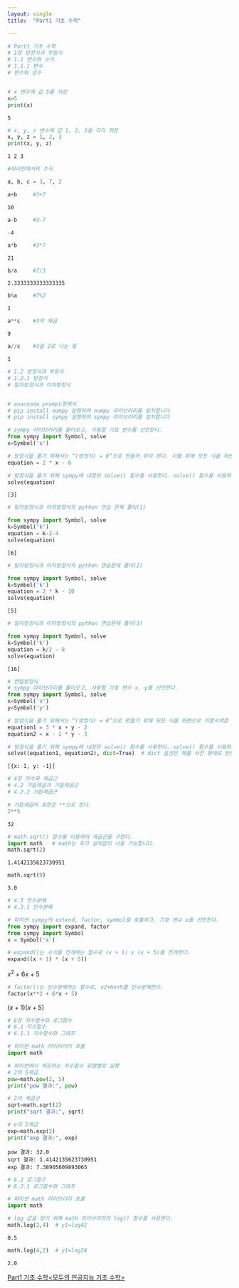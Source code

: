 ```yaml
---
layout: single
title:  "Part1 기초 수학"

---
```




```python
# Part1 기초 수학
# 1장 방정식과 부등식
# 1.1 변수와 수식
# 1.1.1 변수
# 변수와 상수


# x 변수에 값 5를 저장
x=5
print(x)
```

    5





```python
# x, y, z 변수에 값 1, 2, 3을 각각 저장
x, y, z = 1, 2, 3
print(x, y, z)
```

    1 2 3



```python
#파이썬에서의 수식

a, b, c = 3, 7, 2
```


```python
a+b     #3+7
```




    10




```python
a-b     #3-7
```




    -4




```python
a*b     #3*7
```




    21




```python
b/a     #7/3
```




    2.3333333333333335




```python
b%a     #7%2
```




    1




```python
a**c    #3의 제곱
```




    9




```python
a//c    #3을 2로 나눈 몫
```




    1




```python
# 1.2 방정식과 부등식
# 1.2.1 방정식
# 일차방정식과 이차방정식


# anaconda prompt창에서 
# pip install numpy 실행하여 numpy 라이브러리를 설치합니다
# pip install sympy 실행하여 sympy 라이브러리를 설치합니다
```


```python
# sympy 라이브러리를 불러오고, 사용할 기호 변수를 선언한다.
from sympy import Symbol, solve
x=Symbol('x')

# 방정식을 풀기 위해서는 “(방정식) = 0”으로 만들어 줘야 한다. 이를 위해 모든 식을 좌변으로 이항시켜준 후, equation으로 변수화해준다
equation = 2 * x - 6

# 방정식을 풀기 위해 sympy에 내장된 solve() 함수를 사용한다. solve() 함수를 사용하기 위해 equation을 입력해주면 방정식을 풀어서 결과를 반환한다.
solve(equation)
```




    [3]




```python
# 일차방정식과 이차방정식의 python 연습 문제 풀이(1)

from sympy import Symbol, solve
k=Symbol('k')
equation = k-2-4
solve(equation)
```




    [6]




```python
# 일차방정식과 이차방정식의 python 연습문제 풀이(2)

from sympy import Symbol, solve
k=Symbol('k')
equation = 2 * k - 10
solve(equation)
```




    [5]




```python
# 일차방정식과 이차방정식의 python 연습문제 풀이(3)

from sympy import Symbol, solve
k=Symbol('k')
equation = k/2 - 8
solve(equation)
```




    [16]




```python
# 연립방정식
# sympy 라이브러리를 불러오고, 사용할 기호 변수 x, y를 선언한다.
from sympy import Symbol, solve
x=Symbol('x')
y=Symbol('y')

# 방정식을 풀기 위해서는 “(방정식) = 0”으로 만들기 위해 모든 식을 좌변으로 이항시켜준 후, equation1과 equation2로 변수화해준다
equation1 = 3 * x + y - 2
equation2 = x - 2 * y - 3

# 방정식을 풀기 위해 sympy에 내장된 solve() 함수를 사용한다. solve() 함수를 사용하기 위해 equation을 차례로 입력해주면 방정식을 풀어서 결과를 반환한다.
solve((equation1, equation2), dict=True)  # dict 옵션은 해를 사전 형태로 반환한다.
```




    [{x: 1, y: -1}]




```python
# 4장 지수와 제곱근
# 4.2 거듭제곱과 거듭제곱근
# 4.2.2 거듭제곱근

# 거듭제곱의 표현은 **으로 한다.
2**5
```




    32




```python
# math.sqrt() 함수를 이용하여 제곱근을 구한다.
import math   # math는 추가 설치없이 사용 가능합니다.
math.sqrt(2)
```




    1.4142135623730951




```python
math.sqrt(9)
```




    3.0




```python
# 4.3 인수분해
# 4.3.1 인수분해

# 파이썬 sympy의 extend, factor, symbol을 호출하고, 기호 변수 x를 선언한다.
from sympy import expand, factor
from sympy import Symbol
x = Symbol('x')
```


```python
# expand()는 수식을 전개하는 함수로 (x + 1) x (x + 5)를 전개한다.
expand((x + 1) * (x + 5))
```




$\displaystyle x^{2} + 6 x + 5$




```python
# factor()는 인수분해하는 함수로, x2+6x+5를 인수분해한다.
factor(x**2 + 6*x + 5)
```




$\displaystyle \left(x + 1\right) \left(x + 5\right)$




```python
# 6장 지수함수와 로그함수
# 6.1 지수함수
# 6.1.1 지수함수와 그래프

# 파이썬 math 라이브러리 호출
import math
```


```python
# 파이썬에서 제공하는 지수함수 유형별로 실행
# 2의 5제곱
pow=math.pow(2, 5)
print("pow 결과:", pow)

# 2의 제곱근
sqrt=math.sqrt(2)
print("sqrt 결과:", sqrt)

# e의 2제곱
exp=math.exp(2)
print("exp 결과:", exp)

```

    pow 결과: 32.0
    sqrt 결과: 1.4142135623730951
    exp 결과: 7.38905609893065



```python
# 6.2 로그함수
# 6.2.1 로그함수와 그래프

# 파이썬 math 라이브러리 호출
import math

# log 값을 얻기 위해 math 라이브러리의 log() 함수를 사용한다.
math.log(2,4)  # y1=log42
```




    0.5




```python
math.log(4,2)  # y1=log24
```




    2.0


[Part1 기초 수학<모두의 인공지능 기초 수학>](https://github.com/gilbutITbook/080246/blob/master/1_%EA%B8%B0%EC%B4%88%EC%88%98%ED%95%99.ipynb)